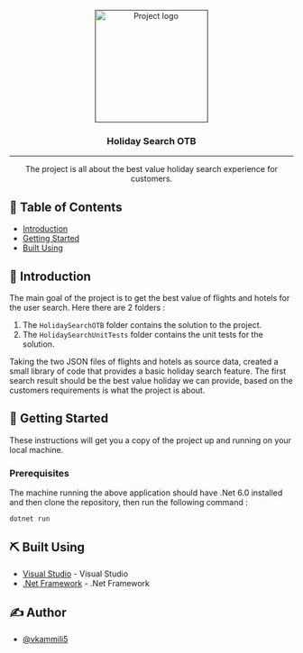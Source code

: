 <p align="center">
  <a href="" rel="noopener">
 <img width=200px height=200px src="https://media.istockphoto.com/vectors/beach-vector-id1145054673?k=20&m=1145054673&s=612x612&w=0&h=IA7nVNyRmUmB1MYhZqUtYRKY59GV3bj4wocgiYobAMs=" alt="Project logo"></a> 
</p>

<h3 align="center">Holiday Search OTB</h3>

---

<p align="center"> The project is all about the best value holiday search experience for customers.
    <br> 
</p>

## 📝 Table of Contents
- [Introduction](#introduction)
- [Getting Started](#getting_started)
- [Built Using](#built_using)


## 🧐 Introduction <a name = "introduction"></a>
The main goal of the project is to get the best value of flights and hotels for the user search. Here there are 2 folders : 

1) The `HolidaySearchOTB` folder contains the solution to the project.
2) The `HolidaySearchUnitTests` folder contains the unit tests for the solution.

Taking the two JSON files of flights and hotels as source data, created a small library of code that provides a basic holiday search feature. The first search result should be the best value holiday we can provide, based on the customers requirements is what the project is about.

## 🏁 Getting Started <a name = "getting_started"></a>
These instructions will get you a copy of the project up and running on your local machine.

### Prerequisites
The machine running the above application should have .Net 6.0 installed and then clone the repository, then run the following command :

```
dotnet run
```
## ⛏️ Built Using <a name = "built_using"></a>
- [Visual Studio](https://visualstudio.microsoft.com/) - Visual Studio
- [.Net Framework](https://dotnet.microsoft.com/) - .Net Framework

## ✍️ Author <a name = "author"></a>
- [@vkammili5](https://github.com/vkammili5) 






